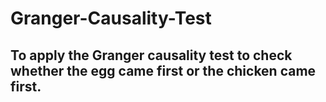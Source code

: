 # Granger-Causality-Test
## To apply the Granger causality test to check whether the egg came first or the chicken came first.
